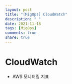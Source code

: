 ```yaml
---
layout: post
title: "[MigOps] CloudWatch"
description: " "
date: 2021-11-18
tags: [MigOps]
comments: true
share: true
---
```


# CloudWatch

- AWS 모니터링 지표

  